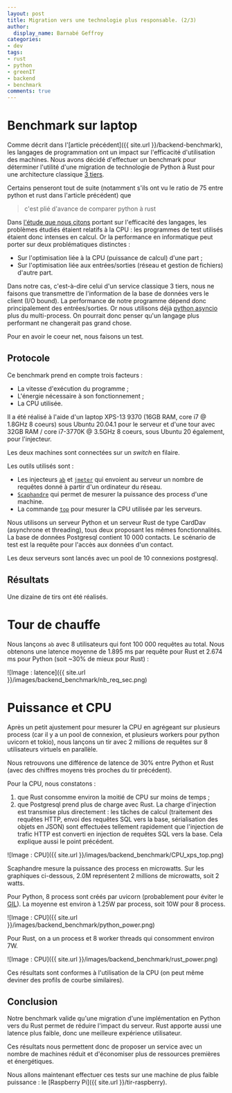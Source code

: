 ```yaml
---
layout: post
title: Migration vers une technologie plus responsable. (2/3)
author:
  display_name: Barnabé Geffroy
categories:
- dev
tags:
- rust
- python
- greenIT
- backend
- benchmark
comments: true
---
```



# Benchmark sur laptop


Comme décrit dans l'[article précédent]({{ site.url }}/backend-benchmark), les langages de programmation ont un impact sur l'efficacité d'utilisation des machines. Nous avons décidé d'effectuer un benchmark pour déterminer l'utilité d'une migration de technologie de Python à Rust pour une architecture classique [3 tiers](https://fr.wikipedia.org/wiki/Architecture_trois_tiers).

Certains penseront tout de suite (notamment s'ils ont vu le ratio de 75 entre python et rust dans l'article précédent) que

> c'est plié d'avance de comparer python à rust

Dans [l'étude que nous citons](https://sites.google.com/view/energy-efficiency-languages) portant sur l'efficacité des langages, les problèmes étudiés étaient relatifs à la CPU : les programmes de test utilisés étaient donc intenses en calcul. Or la performance en informatique peut porter sur deux problématiques distinctes :
* Sur l'optimisation liée à la CPU (puissance de calcul) d'une part ;
* Sur l'optimisation liée aux entrées/sorties (réseau et gestion de fichiers) d'autre part.

Dans notre cas, c'est-à-dire celui d'un service classique 3 tiers, nous ne faisons que transmettre de l'information de la base de données vers le client (I/O bound). La performance de notre programme dépend donc principalement des entrées/sorties. Or nous utilisons déjà [python asyncio](https://docs.python.org/3/library/asyncio.html) plus du multi-process. On pourrait donc penser qu'un langage plus performant ne changerait pas grand chose.

Pour en avoir le coeur net, nous faisons un test.

## Protocole

Ce benchmark prend en compte trois facteurs :

* La vitesse d'exécution du programme ;
* L'énergie nécessaire à son fonctionnement ;
* La CPU utilisée.

Il a été réalisé à l'aide d'un laptop XPS-13 9370 (16GB RAM, core i7 @ 1.8GHz 8 coeurs) sous Ubuntu 20.04.1 pour le serveur et d'une tour avec 32GB RAM / core i7-3770K @ 3.5GHz 8 coeurs, sous Ubuntu 20 également, pour l'injecteur.

Les deux machines sont connectées sur un *switch* en filaire.

Les outils utilisés sont :

* Les injecteurs [`ab`](https://httpd.apache.org/docs/2.4/fr/programs/ab.HTTP) et [`jmeter`](https://jmeter.apache.org/) qui envoient au serveur un nombre de requêtes donné à partir d'un ordinateur du réseau.
* [`Scaphandre`](https://github.com/hubblo-org/scaphandre) qui permet de mesurer la puissance des process d'une machine.
* La commande [`top`](https://www.man7.org/linux/man-pages/man1/top.1.html) pour mesurer la CPU utilisée par les serveurs.

Nous utilisons un serveur Python et un serveur Rust de type CardDav (asynchrone et threading), tous deux proposant les mêmes fonctionnalités. La base de données Postgresql contient 10 000 contacts. Le scénario de test est la requête pour l'accès aux données d'un contact.

Les deux serveurs sont lancés avec un pool de 10 connexions postgresql.  

## Résultats

Une dizaine de tirs ont été réalisés.

# Tour de chauffe

Nous lançons `ab` avec 8 utilisateurs qui font 100 000 requêtes au total.
Nous obtenons une latence moyenne de 1.895 ms par requête pour Rust et 2.674 ms pour Python (soit ~30% de mieux pour Rust) :

![Image : latence]({{ site.url }}/images/backend_benchmark/nb_req_sec.png)

# Puissance et CPU

Après un petit ajustement pour mesurer la CPU en agrégeant sur plusieurs process (car il y a un pool de connexion, et plusieurs workers pour python uvicorn et tokio), nous lançons un tir avec 2 millions de requêtes sur 8 utilisateurs virtuels en parallèle.

Nous retrouvons une différence de latence de 30% entre Python et Rust (avec des chiffres moyens très proches du tir précédent).

Pour la CPU, nous constatons :
1. que Rust consomme environ la moitié de CPU sur moins de temps ;
2. que Postgresql prend plus de charge avec Rust. La charge d'injection est transmise plus directement : les tâches de calcul (traitement des requêtes HTTP, envoi des requêtes SQL vers la base, sérialisation des objets en JSON) sont effectuées tellement rapidement que l'injection de trafic HTTP est converti en injection de requêtes SQL vers la base. Cela explique aussi le point précédent.

![Image : CPU]({{ site.url }}/images/backend_benchmark/CPU_xps_top.png)

Scaphandre mesure la puissance des process en microwatts. Sur les graphiques ci-dessous, 2.0M représentent 2 millions de microwatts, soit 2 watts.

Pour Python, 8 process sont créés par uvicorn (probablement pour éviter le [GIL](https://wiki.python.org/moin/GlobalInterpreterLock)). La moyenne est environ à 1.25W par process, soit 10W pour 8 process.

![Image : CPU]({{ site.url }}/images/backend_benchmark/python_power.png)

Pour Rust, on a un process et 8 worker threads qui consomment environ 7W.

![Image : CPU]({{ site.url }}/images/backend_benchmark/rust_power.png)

Ces résultats sont conformes à l'utilisation de la CPU (on peut même deviner des profils de courbe similaires).

## Conclusion

Notre benchmark valide qu'une migration d'une implémentation en Python vers du Rust permet de réduire l'impact du serveur. Rust apporte aussi une latence plus faible, donc une meilleure expérience utilisateur.

Ces résultats nous permettent donc de proposer un service avec un nombre de machines réduit et d'économiser plus de ressources premières et énergétiques.

Nous allons maintenant effectuer ces tests sur une machine de plus faible puissance : le [Raspberry Pi]({{ site.url }}/tir-raspberry).

